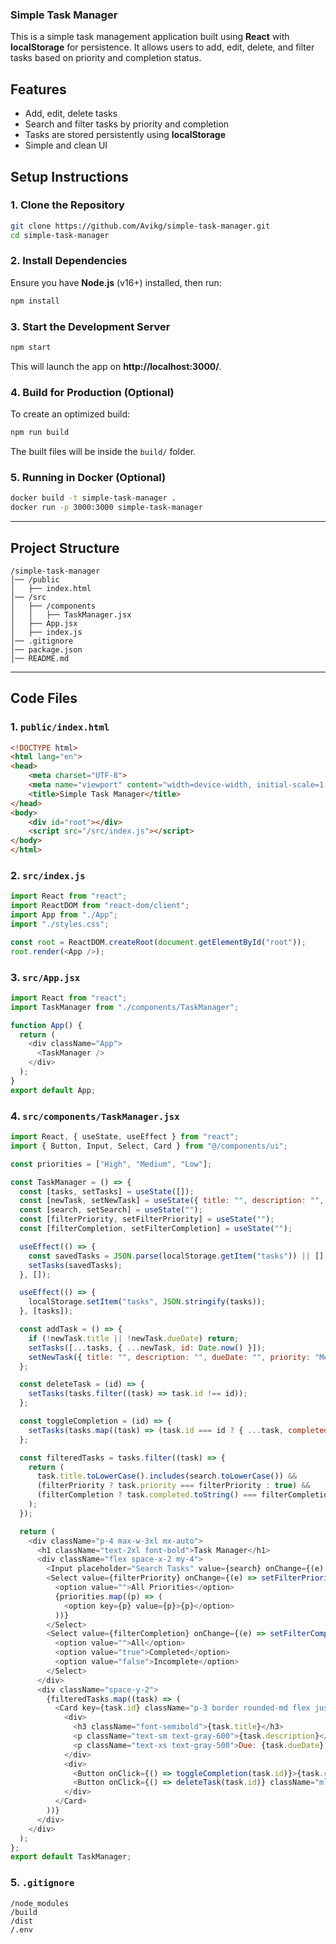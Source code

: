 ### Simple Task Manager

This is a simple task management application built using **React** with **localStorage** for persistence. It allows users to add, edit, delete, and filter tasks based on priority and completion status.

## Features
- Add, edit, delete tasks
- Search and filter tasks by priority and completion
- Tasks are stored persistently using **localStorage**
- Simple and clean UI

## Setup Instructions

### **1. Clone the Repository**
```sh
git clone https://github.com/Avikg/simple-task-manager.git
cd simple-task-manager
```

### **2. Install Dependencies**
Ensure you have **Node.js** (v16+) installed, then run:
```sh
npm install
```

### **3. Start the Development Server**
```sh
npm start
```
This will launch the app on **http://localhost:3000/**.

### **4. Build for Production (Optional)**
To create an optimized build:
```sh
npm run build
```
The built files will be inside the `build/` folder.

### **5. Running in Docker (Optional)**
```sh
docker build -t simple-task-manager .
docker run -p 3000:3000 simple-task-manager
```

---

## Project Structure
```
/simple-task-manager
│── /public
│   ├── index.html
│── /src
│   ├── /components
│   │   ├── TaskManager.jsx
│   ├── App.jsx
│   ├── index.js
│── .gitignore
│── package.json
│── README.md
```

---

## **Code Files**

### **1. `public/index.html`**
```html
<!DOCTYPE html>
<html lang="en">
<head>
    <meta charset="UTF-8">
    <meta name="viewport" content="width=device-width, initial-scale=1.0">
    <title>Simple Task Manager</title>
</head>
<body>
    <div id="root"></div>
    <script src="/src/index.js"></script>
</body>
</html>
```

### **2. `src/index.js`**
```javascript
import React from "react";
import ReactDOM from "react-dom/client";
import App from "./App";
import "./styles.css";

const root = ReactDOM.createRoot(document.getElementById("root"));
root.render(<App />);
```

### **3. `src/App.jsx`**
```javascript
import React from "react";
import TaskManager from "./components/TaskManager";

function App() {
  return (
    <div className="App">
      <TaskManager />
    </div>
  );
}
export default App;
```

### **4. `src/components/TaskManager.jsx`**
```javascript
import React, { useState, useEffect } from "react";
import { Button, Input, Select, Card } from "@/components/ui";

const priorities = ["High", "Medium", "Low"];

const TaskManager = () => {
  const [tasks, setTasks] = useState([]);
  const [newTask, setNewTask] = useState({ title: "", description: "", dueDate: "", priority: "Medium", completed: false });
  const [search, setSearch] = useState("");
  const [filterPriority, setFilterPriority] = useState("");
  const [filterCompletion, setFilterCompletion] = useState("");

  useEffect(() => {
    const savedTasks = JSON.parse(localStorage.getItem("tasks")) || [];
    setTasks(savedTasks);
  }, []);

  useEffect(() => {
    localStorage.setItem("tasks", JSON.stringify(tasks));
  }, [tasks]);

  const addTask = () => {
    if (!newTask.title || !newTask.dueDate) return;
    setTasks([...tasks, { ...newTask, id: Date.now() }]);
    setNewTask({ title: "", description: "", dueDate: "", priority: "Medium", completed: false });
  };

  const deleteTask = (id) => {
    setTasks(tasks.filter((task) => task.id !== id));
  };

  const toggleCompletion = (id) => {
    setTasks(tasks.map((task) => (task.id === id ? { ...task, completed: !task.completed } : task)));
  };

  const filteredTasks = tasks.filter((task) => {
    return (
      task.title.toLowerCase().includes(search.toLowerCase()) &&
      (filterPriority ? task.priority === filterPriority : true) &&
      (filterCompletion ? task.completed.toString() === filterCompletion : true)
    );
  });

  return (
    <div className="p-4 max-w-3xl mx-auto">
      <h1 className="text-2xl font-bold">Task Manager</h1>
      <div className="flex space-x-2 my-4">
        <Input placeholder="Search Tasks" value={search} onChange={(e) => setSearch(e.target.value)} />
        <Select value={filterPriority} onChange={(e) => setFilterPriority(e.target.value)}>
          <option value="">All Priorities</option>
          {priorities.map((p) => (
            <option key={p} value={p}>{p}</option>
          ))}
        </Select>
        <Select value={filterCompletion} onChange={(e) => setFilterCompletion(e.target.value)}>
          <option value="">All</option>
          <option value="true">Completed</option>
          <option value="false">Incomplete</option>
        </Select>
      </div>
      <div className="space-y-2">
        {filteredTasks.map((task) => (
          <Card key={task.id} className="p-3 border rounded-md flex justify-between items-center">
            <div>
              <h3 className="font-semibold">{task.title}</h3>
              <p className="text-sm text-gray-600">{task.description}</p>
              <p className="text-xs text-gray-500">Due: {task.dueDate} | Priority: {task.priority}</p>
            </div>
            <div>
              <Button onClick={() => toggleCompletion(task.id)}>{task.completed ? "Undo" : "Complete"}</Button>
              <Button onClick={() => deleteTask(task.id)} className="ml-2">Delete</Button>
            </div>
          </Card>
        ))}
      </div>
    </div>
  );
};
export default TaskManager;
```

### **5. `.gitignore`**
```
/node_modules
/build
/dist
/.env
```